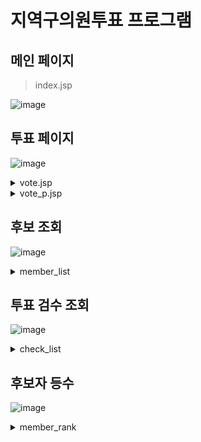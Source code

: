 # 지역구의원투표 프로그램

## 메인 페이지
> index.jsp

![image](https://github.com/user-attachments/assets/13e4c8b2-9903-473e-b1d1-18970e017ede)

## 투표 페이지

![image](https://github.com/user-attachments/assets/44996272-8df1-4523-9a70-96668e0d788b)

<details>
<summary>vote.jsp</summary>
  
### vote.jsp

> 유효성 체크 함수이다.
>
> 쇼핑몰 웹페이지에서 사용했던 유효성 체크 함수와 동일한 구조를 가지고 있다.

![image](https://github.com/user-attachments/assets/5b3cc8ba-db75-43e0-bd2d-cb13a3ad3c7e)

> 다시쓰기 버튼을 누르면 메세지를 띄운 후 input에 있는 모든 내용을 지우는 함수이다.

![image](https://github.com/user-attachments/assets/b14861c9-86a4-41dc-8499-869193448ada)

</details>

<details>
<summary>vote_p.jsp</summary>

### vote_p.jsp

> 오라클에 한글을 입력했을 때 깨지지 않게 만들어준다.

![image](https://github.com/user-attachments/assets/38844227-1a41-4a83-837c-4349d2b3f5dd)

> tbl_vote_202005 테이블에 데이터를 삽입하기 위한 SQL문이다.


![image](https://github.com/user-attachments/assets/34e89f4f-b221-4193-84a2-a8dee69ca14f)

> setString함수로 값을 넣어준다.

![image](https://github.com/user-attachments/assets/8025ff0b-0bb5-4aab-817c-9575cd11edf8)

</details>

## 후보 조회 

![image](https://github.com/user-attachments/assets/aa0dfa3c-06c3-4106-a7e2-f631517883ee)

<details>
<summary>member_list</summary>

## member_list

> case문을 사용해 `1`은 `고졸`, `2`는 `학사`, `3`은 `석사`, `4`는 `박사`로 변환하여 출력하게 하고
>
> `0000000000000` 형태의 주민번호는 `000000-0000000` 형태로 변환하기 위해서 substr()과 연결연산자 || 를 사용하였다.

![image](https://github.com/user-attachments/assets/afbe1bc6-56e4-4f08-950d-5f43b9aa46af)

</details>

## 투표 검수 조회 

![image](https://github.com/user-attachments/assets/356c7d40-0bb5-4fa1-a580-2d40bc79b436)

<details>
<summary>check_list</summary>

## vote_check_list

> v_jumin를 19YY년 MM월 DD일 형식으로 바꿔주기 위해 substr()과 연결연산자 || 를 사용해 출력해주고
>
> to_date로 변환해서 날짜 형식으로 바꿔준 후 오늘날에서 생일을 빼주는데 month_between로 개월수를 뽑아주고
>
> 뽑은 개월수를 12로 나누어 년도를 구하고 나머지는 정수화해 만 나이를 구해준다.
>
> 성별은 case문을 사용해 구해준다.
>
> substr()과 연결연산자 || 를 사용해 시간을 HH:MM 형식으로 출력해준다.

![image](https://github.com/user-attachments/assets/00818980-7259-4e52-bc14-0eb99e4bd701)

</details>

## 후보자 등수 

![image](https://github.com/user-attachments/assets/102eb7f8-291f-4281-b704-35d8c0c5e4a6)

<details>
<summary>member_rank</summary>

## member_rank

> tbl_vote_202005 테이블과 tbl_member_202005 테이블을 조인하여 사용하였다.
>
> order by를 사용해 총투표건수 항목을 내림차순으로 정렬하여 출력하고
>
> 총득표건수가 같을 경우는 후보번호 올림차순으로 출력한다.

![image](https://github.com/user-attachments/assets/d6760cc9-9ae1-406c-8a75-e08e655699b3)

</details>
